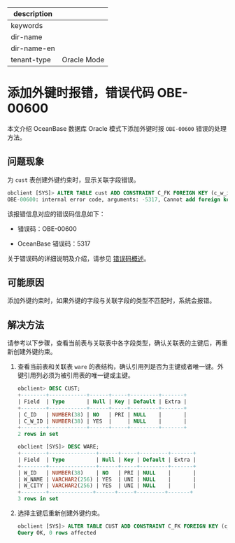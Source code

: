 |description||
|---|---|
|keywords||
|dir-name||
|dir-name-en||
|tenant-type|Oracle Mode|

# 添加外键时报错，错误代码 OBE-00600

本文介绍 OceanBase 数据库 Oracle 模式下添加外键时报 `OBE-00600` 错误的处理方法。

## 问题现象

为 `cust` 表创建外键约束时，显示关联字段错误。

```sql
obclient [SYS]> ALTER TABLE cust ADD CONSTRAINT C_FK FOREIGN KEY (c_w_id) REFERENCES ware(w_name);
OBE-00600: internal error code, arguments: -5317, Cannot add foreign key constraint
```

该报错信息对应的错误码信息如下：

* 错误码：OBE-00600

* OceanBase 错误码：5317

关于错误码的详细说明及介绍，请参见 [错误码概述](../../../../700.reference/900.error-code/700.error-code-of-oracle-mode/100.use-error-information-of-oracle-mode.md)。

## 可能原因

添加外键约束时，如果外键的字段与关联字段的类型不匹配时，系统会报错。

## 解决方法

请参考以下步骤，查看当前表与关联表中各字段类型，确认关联表的主键后，再重新创建外键约束。

1. 查看当前表和关联表 `ware` 的表结构，确认引用列是否为主键或者唯一键。外键引用列必须为被引用表的唯一键或主键。

   ```sql
   obclient> DESC CUST;
   +--------+------------+------+-----+---------+-------+
   | Field  | Type       | Null | Key | Default | Extra |
   +--------+------------+------+-----+---------+-------+
   | C_ID   | NUMBER(38) | NO   | PRI | NULL    |       |
   | C_W_ID | NUMBER(38) | YES  |     | NULL    |       |
   +--------+------------+------+-----+---------+-------+
   2 rows in set

   obclient [SYS]> DESC WARE;
   +--------+---------------+------+-----+---------+-------+
   | Field  | Type          | Null | Key | Default | Extra |
   +--------+---------------+------+-----+---------+-------+
   | W_ID   | NUMBER(38)    | NO   | PRI | NULL    |       |
   | W_NAME | VARCHAR2(256) | YES  | UNI | NULL    |       |
   | W_CITY | VARCHAR2(256) | YES  | UNI | NULL    |       |
   +--------+--------------+------+-----+---------+-------+
   3 rows in set
   ```

2. 选择主键后重新创建外键约束。

   ```sql
   obclient [SYS]> ALTER TABLE CUST ADD CONSTRAINT C_FK FOREIGN KEY (c_w_id) REFERENCES WARE(w_id);
   Query OK, 0 rows affected
   ```
